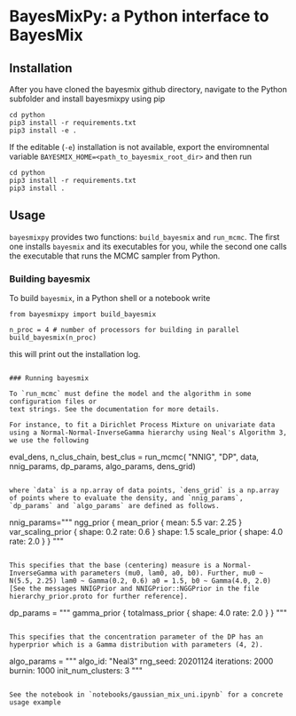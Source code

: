 # BayesMixPy: a Python interface to BayesMix

## Installation

After you have cloned the bayesmix github directory, navigate to the Python subfolder and install bayesmixpy using pip

```
cd python
pip3 install -r requirements.txt
pip3 install -e .
```

If the editable (`-e`) installation is not available, export the enviromnental variable `BAYESMIX_HOME=<path_to_bayesmix_root_dir>` and then run

```
cd python
pip3 install -r requirements.txt
pip3 install .
```

## Usage

`bayesmixpy` provides two functions: `build_bayesmix` and `run_mcmc`. The first one
installs `bayesmix` and its executables for you, while the second one calls the
executable that runs the MCMC sampler from Python.

### Building bayesmix

To build `bayesmix`, in a Python shell or a notebook write

```
from bayesmixpy import build_bayesmix

n_proc = 4 # number of processors for building in parallel
build_bayesmix(n_proc)
```

this will print out the installation log.

```

### Running bayesmix

To `run_mcmc` must define the model and the algorithm in some configuration files or
text strings. See the documentation for more details.

For instance, to fit a Dirichlet Process Mixture on univariate data using a Normal-Normal-InverseGamma hierarchy using Neal's Algorithm 3, we use the following

```

eval_dens, n_clus_chain, best_clus = run_mcmc(
"NNIG",
"DP",
data,
nnig_params,
dp_params,
algo_params,
dens_grid)

```

where `data` is a np.array of data points, `dens_grid` is a np.array of points where to evaluate the density, and `nnig_params`, `dp_params` and `algo_params` are defined as follows.

```

nnig_params="""
ngg_prior {
mean_prior {
mean: 5.5
var: 2.25
}
var_scaling_prior {
shape: 0.2
rate: 0.6
}
shape: 1.5
scale_prior {
shape: 4.0
rate: 2.0
}
}
"""

```

This specifies that the base (centering) measure is a Normal-InverseGamma with parameters (mu0, lam0, a0, b0). Further, mu0 ~ N(5.5, 2.25) lam0 ~ Gamma(0.2, 0.6) a0 = 1.5, b0 ~ Gamma(4.0, 2.0) [See the messages NNIGPrior and NNIGPrior::NGGPrior in the file hierarchy_prior.proto for further reference].

```

dp_params = """
gamma_prior {
totalmass_prior {
shape: 4.0
rate: 2.0
}
}
"""

```

This specifies that the concentration parameter of the DP has an hyperprior which is a Gamma distribution with parameters (4, 2).

```

algo_params = """
algo_id: "Neal3"
rng_seed: 20201124
iterations: 2000
burnin: 1000
init_num_clusters: 3
"""

```

See the notebook in `notebooks/gaussian_mix_uni.ipynb` for a concrete usage example
```
